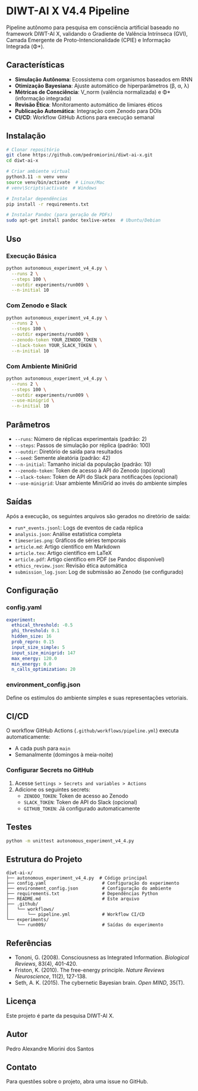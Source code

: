# DIWT-AI X V4.4 Pipeline

Pipeline autônomo para pesquisa em consciência artificial baseado no framework DIWT-AI X, validando o Gradiente de Valência Intrínseca (GVI), Camada Emergente de Proto-Intencionalidade (CPIE) e Informação Integrada (Φ*).

## Características

- **Simulação Autônoma**: Ecossistema com organismos baseados em RNN
- **Otimização Bayesiana**: Ajuste automático de hiperparâmetros (β, α, λ)
- **Métricas de Consciência**: V_norm (valência normalizada) e Φ* (informação integrada)
- **Revisão Ética**: Monitoramento automático de limiares éticos
- **Publicação Automática**: Integração com Zenodo para DOIs
- **CI/CD**: Workflow GitHub Actions para execução semanal

## Instalação

```bash
# Clonar repositório
git clone https://github.com/pedromiorini/diwt-ai-x.git
cd diwt-ai-x

# Criar ambiente virtual
python3.11 -m venv venv
source venv/bin/activate  # Linux/Mac
# venv\Scripts\activate  # Windows

# Instalar dependências
pip install -r requirements.txt

# Instalar Pandoc (para geração de PDFs)
sudo apt-get install pandoc texlive-xetex  # Ubuntu/Debian
```

## Uso

### Execução Básica

```bash
python autonomous_experiment_v4_4.py \
  --runs 2 \
  --steps 100 \
  --outdir experiments/run009 \
  --n-initial 10
```

### Com Zenodo e Slack

```bash
python autonomous_experiment_v4_4.py \
  --runs 2 \
  --steps 100 \
  --outdir experiments/run009 \
  --zenodo-token YOUR_ZENODO_TOKEN \
  --slack-token YOUR_SLACK_TOKEN \
  --n-initial 10
```

### Com Ambiente MiniGrid

```bash
python autonomous_experiment_v4_4.py \
  --runs 2 \
  --steps 100 \
  --outdir experiments/run009 \
  --use-minigrid \
  --n-initial 10
```

## Parâmetros

- `--runs`: Número de réplicas experimentais (padrão: 2)
- `--steps`: Passos de simulação por réplica (padrão: 100)
- `--outdir`: Diretório de saída para resultados
- `--seed`: Semente aleatória (padrão: 42)
- `--n-initial`: Tamanho inicial da população (padrão: 10)
- `--zenodo-token`: Token de acesso à API do Zenodo (opcional)
- `--slack-token`: Token de API do Slack para notificações (opcional)
- `--use-minigrid`: Usar ambiente MiniGrid ao invés do ambiente simples

## Saídas

Após a execução, os seguintes arquivos são gerados no diretório de saída:

- `run*_events.jsonl`: Logs de eventos de cada réplica
- `analysis.json`: Análise estatística completa
- `timeseries.png`: Gráficos de séries temporais
- `article.md`: Artigo científico em Markdown
- `article.tex`: Artigo científico em LaTeX
- `article.pdf`: Artigo científico em PDF (se Pandoc disponível)
- `ethics_review.json`: Revisão ética automática
- `submission_log.json`: Log de submissão ao Zenodo (se configurado)

## Configuração

### config.yaml

```yaml
experiment:
  ethical_threshold: -0.5
  phi_threshold: 0.1
  hidden_size: 16
  prob_repro: 0.15
  input_size_simple: 5
  input_size_minigrid: 147
  max_energy: 120.0
  min_energy: 0.0
  n_calls_optimization: 20
```

### environment_config.json

Define os estímulos do ambiente simples e suas representações vetoriais.

## CI/CD

O workflow GitHub Actions (`.github/workflows/pipeline.yml`) executa automaticamente:

- A cada push para `main`
- Semanalmente (domingos à meia-noite)

### Configurar Secrets no GitHub

1. Acesse `Settings > Secrets and variables > Actions`
2. Adicione os seguintes secrets:
   - `ZENODO_TOKEN`: Token de acesso ao Zenodo
   - `SLACK_TOKEN`: Token de API do Slack (opcional)
   - `GITHUB_TOKEN`: Já configurado automaticamente

## Testes

```bash
python -m unittest autonomous_experiment_v4_4.py
```

## Estrutura do Projeto

```
diwt-ai-x/
├── autonomous_experiment_v4_4.py  # Código principal
├── config.yaml                     # Configuração do experimento
├── environment_config.json         # Configuração do ambiente
├── requirements.txt                # Dependências Python
├── README.md                       # Este arquivo
├── .github/
│   └── workflows/
│       └── pipeline.yml            # Workflow CI/CD
└── experiments/
    └── run009/                     # Saídas do experimento
```

## Referências

- Tononi, G. (2008). Consciousness as Integrated Information. *Biological Reviews*, 83(4), 401-420.
- Friston, K. (2010). The free-energy principle. *Nature Reviews Neuroscience*, 11(2), 127-138.
- Seth, A. K. (2015). The cybernetic Bayesian brain. *Open MIND*, 35(T).

## Licença

Este projeto é parte da pesquisa DIWT-AI X.

## Autor

Pedro Alexandre Miorini dos Santos

## Contato

Para questões sobre o projeto, abra uma issue no GitHub.
